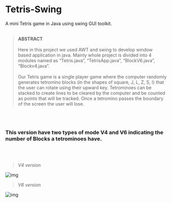 # Tetris-Swing
A mini Tetris game in Java using swing GUI toolkit. 
<br></br>
>**ABSTRACT**
><br></br>
>Here in this project we used AWT and swing to develop window based application in java. Mainly whole project is divided into 4 modules named as “Tetris.java”, “TetrisApp.java”, “BlockV6.java”, “Blockv4.java”.
<br></br>
Our Tetris game is a single player game where the computer randomly generates tetromino blocks (in the shapes of square, J, L, Z, S, I) that the user can rotate using their upward key. Tetrominoes can be stacked to create lines to be cleared by the computer and be counted as points that will be tracked. Once a tetromino passes the boundary of the screen the user will lose.

<br></br>
### This version have two types of mode V4 and V6 indicating the number of Blocks a tetrominoes have.
<br></br>
>*V4 version*

![img]("Users/asus/Downloads/Tetris-Swing/Tetris-Swing/src/v4.png")

>*V6 version*

![img]("Users/asus/Downloads/Tetris-Swing/Tetris-Swing/src/v6.png")
